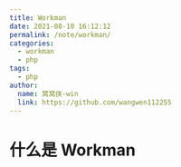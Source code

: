 ```yaml
---
title: Workman
date: 2021-08-10 16:12:12
permalink: /note/workman/
categories:
  - workman
  - php
tags:
  - php
author:
  name: 窝窝侠-win
  link: https://github.com/wangwen112255
---
```

# 什么是 Workman
